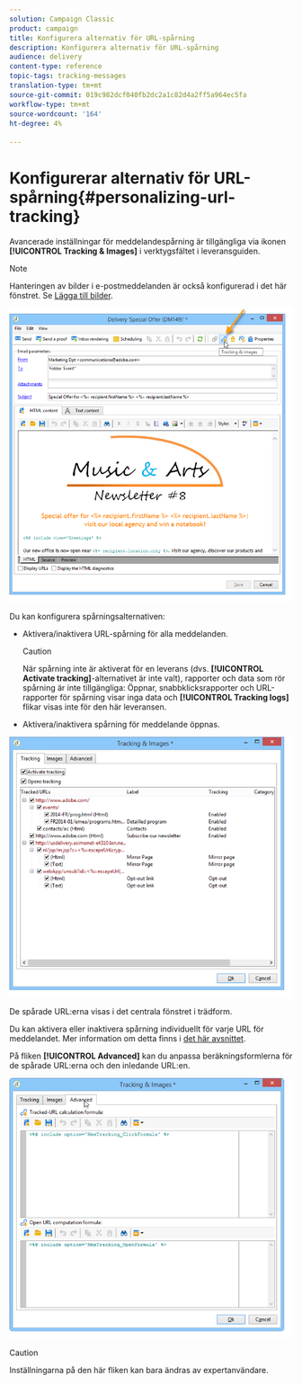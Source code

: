 ```yaml
---
solution: Campaign Classic
product: campaign
title: Konfigurera alternativ för URL-spårning
description: Konfigurera alternativ för URL-spårning
audience: delivery
content-type: reference
topic-tags: tracking-messages
translation-type: tm+mt
source-git-commit: 019c982dcf040fb2dc2a1c82d4a2ff5a964ec5fa
workflow-type: tm+mt
source-wordcount: '164'
ht-degree: 4%

---
```



# Konfigurerar alternativ för URL-spårning{#personalizing-url-tracking}

Avancerade inställningar för meddelandespårning är tillgängliga via ikonen **[!UICONTROL Tracking & Images]** i verktygsfältet i leveransguiden.

>[!NOTE]
>
>Hanteringen av bilder i e-postmeddelanden är också konfigurerad i det här fönstret. Se [Lägga till bilder](../../delivery/using/defining-the-email-content.md#adding-images).

![](assets/s_ncs_user_email_del_tracking_ico.png)

Du kan konfigurera spårningsalternativen:

* Aktivera/inaktivera URL-spårning för alla meddelanden.

   >[!CAUTION]
   >
   >När spårning inte är aktiverat för en leverans (dvs. **[!UICONTROL Activate tracking]**-alternativet är inte valt), rapporter och data som rör spårning är inte tillgängliga: Öppnar, snabbklicksrapporter och URL-rapporter för spårning visar inga data och **[!UICONTROL Tracking logs]** flikar visas inte för den här leveransen.

* Aktivera/inaktivera spårning för meddelande öppnas.

![](assets/s_ncs_user_email_del_tracking_param.png)

De spårade URL:erna visas i det centrala fönstret i trädform.

Du kan aktivera eller inaktivera spårning individuellt för varje URL för meddelandet. Mer information om detta finns i [det här avsnittet](../../delivery/using/how-to-configure-tracked-links.md).

På fliken **[!UICONTROL Advanced]** kan du anpassa beräkningsformlerna för de spårade URL:erna och den inledande URL:en.

![](assets/s_ncs_user_email_del_tracking_param_adv.png)

>[!CAUTION]
>
>Inställningarna på den här fliken kan bara ändras av expertanvändare.
